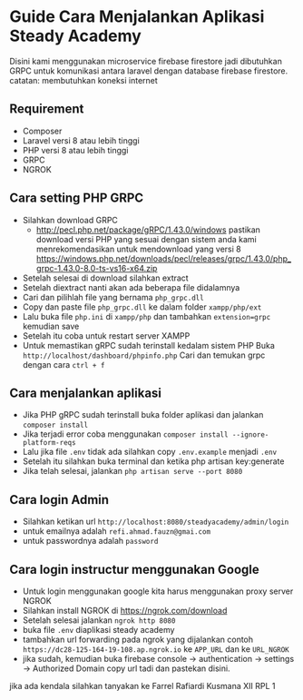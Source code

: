 # Guide Cara Menjalankan Aplikasi Steady Academy
Disini kami menggunakan microservice firebase firestore jadi dibutuhkan GRPC untuk 
komunikasi antara laravel dengan database firebase firestore. 
catatan: membutuhkan koneksi internet 

## Requirement
  - Composer
  - Laravel versi 8 atau lebih tinggi
  - PHP versi 8 atau lebih tinggi
  - GRPC
  - NGROK

## Cara setting PHP GRPC
  - Silahkan download GRPC 
    - http://pecl.php.net/package/gRPC/1.43.0/windows
      pastikan download versi PHP yang sesuai dengan sistem anda
      kami menrekomendasikan untuk mendownload yang versi 8 
      https://windows.php.net/downloads/pecl/releases/grpc/1.43.0/php_grpc-1.43.0-8.0-ts-vs16-x64.zip
   - Setelah selesai di download silahkan extract
   - Setelah diextract nanti akan ada beberapa file didalamnya
   - Cari dan pilihlah file yang bernama `php_grpc.dll`
   - Copy dan paste file `php_grpc.dll` ke dalam folder `xampp/php/ext`
   - Lalu buka file `php.ini` di `xampp/php` dan tambahkan `extension=grpc` kemudian save
   - Setelah itu coba untuk restart server XAMPP
   - Untuk memastikan gRPC sudah terinstall kedalam sistem PHP
     Buka `http://localhost/dashboard/phpinfo.php`
     Cari dan temukan grpc dengan cara `ctrl + f`

## Cara menjalankan aplikasi
  - Jika PHP gRPC sudah terinstall buka folder aplikasi dan jalankan `composer install`
  - Jika terjadi error coba menggunakan `composer install --ignore-platform-reqs`
  - Lalu jika file `.env` tidak ada silahkan copy `.env.example` menjadi `.env`
  - Setelah itu silahkan buka terminal dan ketika php artisan key:generate
  - Jika telah selesai, jalankan `php artisan serve --port 8080`

## Cara login Admin
  - Silahkan ketikan url `http://localhost:8080/steadyacademy/admin/login`
  - untuk emailnya adalah `refi.ahmad.fauzn@gmai.com`
  - untuk passwordnya adalah `password`

## Cara login instructur menggunakan Google
  - Untuk login menggunakan google kita harus menggunakan proxy server NGROK
  - Silahkan install NGROK di https://ngrok.com/download
  - Setelah selesai jalankan `ngrok http 8080`
  - buka file `.env` diaplikasi steady academy
  - tambahkan url forwarding pada ngrok yang dijalankan contoh `https://dc28-125-164-19-108.ap.ngrok.io`
    ke `APP_URL` dan ke `URL_NGROK`
  - jika sudah, kemudian buka firebase console -> authentication -> settings -> Authorized Domain copy url tadi dan pastekan disini.

jika ada kendala silahkan tanyakan ke Farrel Rafiardi Kusmana XII RPL 1
